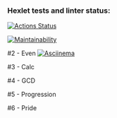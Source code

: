 ### Hexlet tests and linter status:
[![Actions Status](https://github.com/Gu-Master/java-project-61/workflows/hexlet-check/badge.svg)](https://github.com/Gu-Master/java-project-61/actions)

[![Maintainability](https://api.codeclimate.com/v1/badges/7a580abaaada9ff4810c7f006b5219ad3ab4d1ae/maintainability)](https://codeclimate.com/github/Gu-Master/java-project-61/maintainability)

#2 - Even
[![Asciinema](https://asciinema.org/a/bsDBwSMd0P6zK9CRU1jQIE3f3.svg)](https://asciinema.org/a/bsDBwSMd0P6zK9CRU1jQIE3f3)

#3 - Calc

#4 - GCD

#5 - Progression

#6 - Pride     
